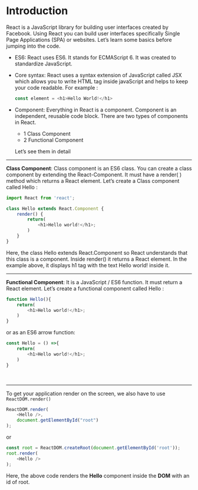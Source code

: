 # Introduction

React is a JavaScript library for building user interfaces created by Facebook. Using React you can build user interfaces specifically Single Page Applications (SPA) or websites. Let’s learn some basics before jumping into the code.

- ES6: React uses ES6. It stands for ECMAScript 6. It was created to standardize JavaScript.
- Core syntax: React uses a syntax extension of JavaScript called JSX which allows you to write HTML tag inside javaScript and helps to keep your code readable. For example :
 
     ```javascript
     const element = <h1>Hello World!</h1> 
     ```
- Component: Everything in React is a component. Component is an independent, reusable code block. There are two types of components in React.
   - 1 Class Component
   - 2 Functional Component
  
  Let’s see them in detail

<hr>
<b>Class Component</b>: Class component is an ES6 class. You can create a class component by extending the React-Component. It must have a render( ) method which returns a React element. Let’s create a Class component called Hello :

<br>

```javascript
import React from 'react';

class Hello extends React.Component {  
    render() {  
        return(
            <h1>Hello world!</h1>;  
        )
    }  
}
```

Here, the class Hello extends React.Component so React understands that this class is a component. Inside render() it returns a React element. In the example above, it displays h1 tag with the text Hello world! inside it.

<hr>
<b>Functional Component</b>: It is a JavaScript / ES6 function. It must return a React element. Let’s create a functional component called Hello :

<br>

```javascript
function Hello(){  
    return(
        <h1>Hello world!</h1>;  
    )
}
```

or as an ES6 arrow function:

```javascript
const Hello = () =>{  
    return(
        <h1>Hello world!</h1>;  
    )
}
```
<br>
<hr>
To get your application render on the screen, we also have to use <code>ReactDOM.render()</code>

```javascript
ReactDOM.render(  
    <Hello />,   
    document.getElementById("root")  
);
```
or

```javascript
const root = ReactDOM.createRoot(document.getElementById('root'));
root.render(
    <Hello />
);
```

Here, the above code renders the <b>Hello</b> component inside the <b>DOM</b> with an id of root.
